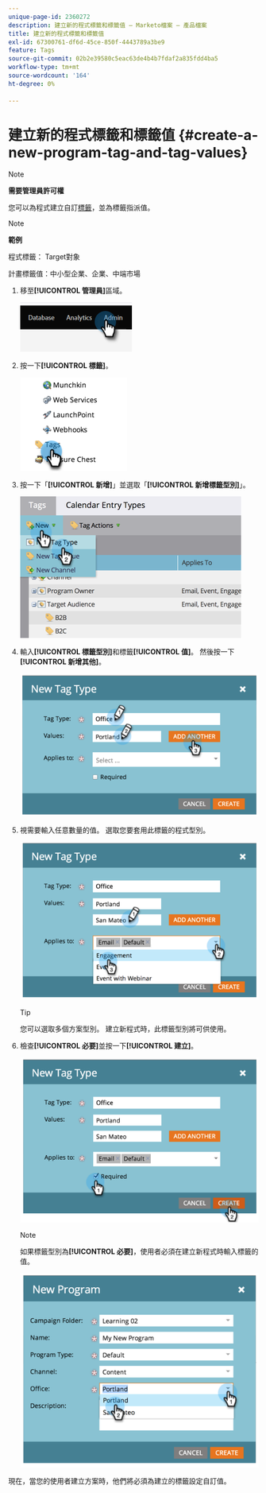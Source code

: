 ```yaml
---
unique-page-id: 2360272
description: 建立新的程式標籤和標籤值 — Marketo檔案 — 產品檔案
title: 建立新的程式標籤和標籤值
exl-id: 67300761-df6d-45ce-850f-4443789a3be9
feature: Tags
source-git-commit: 02b2e39580c5eac63de4b4b7fdaf2a835fdd4ba5
workflow-type: tm+mt
source-wordcount: '164'
ht-degree: 0%

---
```


# 建立新的程式標籤和標籤值 {#create-a-new-program-tag-and-tag-values}

>[!NOTE]
>
>**需要管理員許可權**

您可以為程式建立自訂[標籤](/help/marketo/product-docs/core-marketo-concepts/programs/working-with-programs/understanding-tags.md)，並為標籤指派值。

>[!NOTE]
>
>**範例**
>
>程式標籤： Target對象
>
>計畫標籤值：中小型企業、企業、中端市場

1. 移至&#x200B;**[!UICONTROL 管理員]**&#x200B;區域。

   ![](assets/create-a-new-program-tag-and-tag-values-1.png)

1. 按一下&#x200B;**[!UICONTROL 標籤]**。

   ![](assets/create-a-new-program-tag-and-tag-values-2.png)

1. 按一下「**[!UICONTROL 新增]**」並選取「**[!UICONTROL 新增標籤型別]**」。

   ![](assets/create-a-new-program-tag-and-tag-values-3.png)

1. 輸入&#x200B;**[!UICONTROL 標籤型別]**&#x200B;和標籤&#x200B;**[!UICONTROL 值]**。 然後按一下&#x200B;**[!UICONTROL 新增其他]**。

   ![](assets/create-a-new-program-tag-and-tag-values-4.png)

1. 視需要輸入任意數量的值。 選取您要套用此標籤的程式型別。

   ![](assets/create-a-new-program-tag-and-tag-values-5.png)

   >[!TIP]
   >
   >您可以選取多個方案型別。 建立新程式時，此標籤型別將可供使用。

1. 檢查&#x200B;**[!UICONTROL 必要]**&#x200B;並按一下&#x200B;**[!UICONTROL 建立]**。

   ![](assets/create-a-new-program-tag-and-tag-values-6.png)

   >[!NOTE]
   >
   >如果標籤型別為&#x200B;**[!UICONTROL 必要]**，使用者必須在建立新程式時輸入標籤的值。

   ![](assets/create-a-new-program-tag-and-tag-values-7.png)

現在，當您的使用者建立方案時，他們將必須為建立的標籤設定自訂值。
